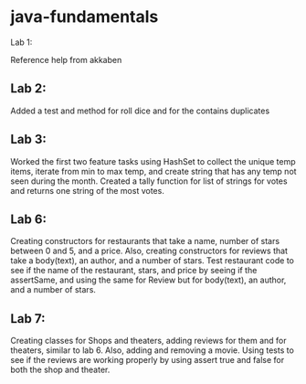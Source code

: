 # java-fundamentals

Lab 1:

Reference help from akkaben

## Lab 2:

Added a test and method for roll dice and for the contains duplicates

## Lab 3:

Worked the first two feature tasks using HashSet to collect the unique temp items, iterate from min to max temp, and create string that has any temp not seen during the month. Created a tally function for list of strings for votes and returns one string of the most votes.

## Lab 6:

Creating constructors for restaurants that take a name, number of stars between 0 and 5, and a price. Also, creating constructors for reviews that take a body(text), an author, and a number of stars. Test restaurant code to see if the name of the restaurant, stars, and price by seeing if the assertSame, and using the same for Review but for body(text), an author, and a number of stars.

## Lab 7:

Creating classes for Shops and theaters, adding reviews for them and for theaters, similar to lab 6. Also, adding and removing a movie. Using tests to see if the reviews are working properly by using assert true and false for both the shop and theater. 
